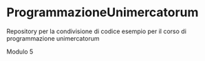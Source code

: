 # ProgrammazioneUnimercatorum
Repository per la condivisione di codice esempio per il corso di programmazione unimercatorum

Modulo 5